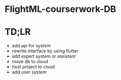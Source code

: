 # FlightML-courserwork-DB

# TD;LR

* add api for system
* rewrite interface by using flutter
* add expert system or assistant
* move db to cloud
* host project to cloud
* add user system
  
